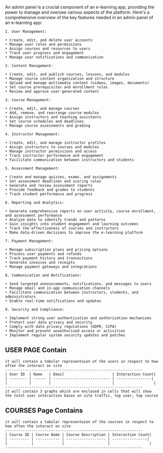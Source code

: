 An admin panel is a crucial component of an e-learning app, providing the power to manage and oversee various aspects of the platform. Here's a comprehensive overview of the key features needed in an admin panel of an e-learning app:

    1. User Management:

    • Create, edit, and delete user accounts
    • Manage user roles and permissions
    • Assign courses and resources to users
    • Track user progress and engagement
    • Manage user notifications and communication

    2. Content Management:

    • Create, edit, and publish courses, lessons, and modules
    • Manage course content organization and structure
    • Upload and manage multimedia content (videos, images, documents)
    • Set course prerequisites and enrollment rules
    • Review and approve user-generated content

    3. Course Management:

    • Create, edit, and manage courses
    • Add, remove, and rearrange course modules
    • Assign instructors and teaching assistants
    • Set course schedules and deadlines
    • Manage course assessments and grading

    4. Instructor Management:

    • Create, edit, and manage instructor profiles
    • Assign instructors to courses and modules
    • Manage instructor permissions and access
    • Track instructor performance and engagement
    • Facilitate communication between instructors and students

    5. Assessment Management:

    • Create and manage quizzes, exams, and assignments
    • Set assessment deadlines and scoring rules
    • Generate and review assessment reports
    • Provide feedback and grades to students
    • Track student performance and progress

    6. Reporting and Analytics:

    • Generate comprehensive reports on user activity, course enrollment, and assessment performance
    • Analyze data to identify trends and patterns
    • Gain insights into student engagement and learning outcomes
    • Track the effectiveness of courses and instructors
    • Make data-driven decisions to improve the e-learning platform

    7. Payment Management:

    • Manage subscription plans and pricing options
    • Process user payments and refunds
    • Track payment history and transactions
    • Generate invoices and receipts
    • Manage payment gateways and integrations

    8. Communication and Notifications:

    • Send targeted announcements, notifications, and messages to users
    • Manage email and in-app communication channels
    • Facilitate communication between instructors, students, and administrators
    • Enable real-time notifications and updates

    9. Security and Compliance:

    • Implement strong user authentication and authorization mechanisms
    • Protect user data privacy and security
    • Comply with data privacy regulations (GDPR, CCPA)
    • Monitor and prevent unauthorized access or activities
    • Implement regular system security updates and patches



## USER PAGE Contain
    it will contain a tabular representaion of the users in respect to how often the interact on site
    ---------------------------------------------------------------
    | User ID  | Name   | Email                      | Interaction Count|
    | -------- | ------ | -------------------------- | ----------------|
    |          |        |                            |                  |
    ---------------------------------------------------------------
    it will contain 3 graphs which are enclosed in cells that will show the total user interaction bases on site traffic, top user, top course 

## COURSES Page Contains
    it will contain a tabular representaion of the courses in respect to how often the interact on site
    ---------------------------------------------------------------
    | Course ID | Course Name | Course Description | Interaction Count|
    | --------- | ----------- | ------------------ | ----------------|
    |           |             |                    |                  |
    ---------------------------------------------------------------
